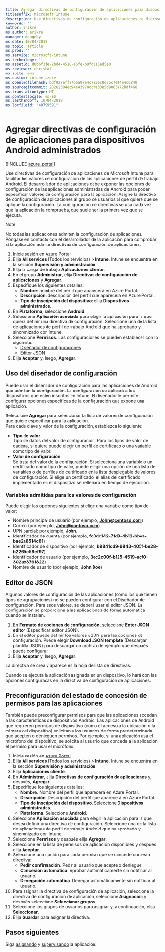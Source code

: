 ```yaml
---
title: Agregar directivas de configuración de aplicaciones para dispositivos Android administrados
titlesuffix: Microsoft Intune
description: Use directivas de configuración de aplicaciones de Microsoft Intune para facilitar los valores de configuración cuando los usuarios ejecutan una aplicación de perfil de trabajo Android.
keywords: ''
author: Erikre
ms.author: erikre
manager: dougeby
ms.date: 10/04/2018
ms.topic: article
ms.prod: ''
ms.service: microsoft-intune
ms.technology: ''
ms.assetid: d0b6f3fe-2bd4-4518-a6fe-b9fd115ed5e0
ms.reviewer: chrisbal
ms.suite: ems
ms.custom: intune-azure
ms.openlocfilehash: bdf927eff77b6a97e4c763ec0d75c7e44e4c6840
ms.sourcegitcommit: 28262384ec94e43970cc7a33e5d9063972bdf468
ms.translationtype: HT
ms.contentlocale: es-ES
ms.lasthandoff: 10/04/2018
ms.locfileid: "48799591"
---
```

# <a name="add-app-configuration-policies-for-managed-android-devices"></a>Agregar directivas de configuración de aplicaciones para dispositivos Android administrados

[!INCLUDE [azure_portal](./includes/azure_portal.md)]

Use directivas de configuración de aplicaciones de Microsoft Intune para facilitar los valores de configuración de las aplicaciones de perfil de trabajo Android. El desarrollador de aplicaciones debe exponer las opciones de configuración de las aplicaciones administradas de Android para poder especificar valores de configuración para la aplicación. Asigne la directiva de configuración de aplicaciones al grupo de usuarios al que quiere que se aplique la configuración.  La configuración de directivas se usa cada vez que la aplicación la comprueba, que suele ser la primera vez que se ejecuta.

> [!Note]  
> No todas las aplicaciones admiten la configuración de aplicaciones. Póngase en contacto con el desarrollador de la aplicación para comprobar si la aplicación admite directivas de configuración de aplicaciones.

1. Inicie sesión en [Azure Portal](https://portal.azure.com).
2. Elija **All services** (Todos los servicios)  > **Intune**. Intune se encuentra en la sección **Supervisión y administración**.
3. Elija la carga de trabajo **Aplicaciones cliente**.
4. En el grupo **Administrar**, elija **Directivas de configuración de aplicaciones** y **Agregar**.
5. Especifique los siguientes detalles:
    - **Nombre**: nombre del perfil que aparecerá en Azure Portal.
    - **Descripción**: descripción del perfil que aparecerá en Azure Portal.
    - **Tipo de inscripción del dispositivo**: elija **Dispositivos administrados**.
6. En **Plataforma**, seleccione **Android**.
7. Seleccione **Aplicación asociada** para elegir la aplicación para la que quiera definir una directiva de configuración. Seleccione una de la lista de aplicaciones de perfil de trabajo Android que ha aprobado y sincronizado con Intune.
8. Seleccione **Permisos**. Las configuraciones se pueden establecer con lo siguiente:
    - [Diseñador de configuraciones](#Use-the-configuration-designer)
    - [Editor JSON](#Enter-the-JSON-editor)
9. Elija **Aceptar** y, luego, **Agregar**.

## <a name="use-the-configuration-designer"></a>Uso del diseñador de configuración

Puede usar el diseñador de configuración para las aplicaciones de Android que admitan la configuración. La configuración se aplicará a los dispositivos que estén inscritos en Intune. El diseñador le permite configurar opciones específicas de la configuración que expone una aplicación.

Seleccione **Agregar** para seleccionar la lista de valores de configuración que quiere especificar para la aplicación.  
Para cada clave y valor de la configuración, establezca lo siguiente:

  - **Tipo de valor**  
    Tipo de datos del valor de configuración. Para los tipos de valor de cadena, si quiere puede elegir un perfil de certificado o una variable como tipo de valor.
  - **Valor de configuración**  
    Se trata del valor de la configuración. Si selecciona una variable o un certificado como tipo de valor, puede elegir una opción de una lista de variables o de perfiles de certificado en la lista desplegable de valores de configuración.  Si elige un certificado, el alias del certificado implementado en el dispositivo se rellenará en tiempo de ejecución.
    
### <a name="supported-variables-for-configuration-values"></a>Variables admitidas para los valores de configuración

Puede elegir las opciones siguientes si elige una variable como tipo de valor:
- Nombre principal de usuario (por ejemplo, **John@contoso.com**)
- Correo (por ejemplo, **John@contoso.com**)
- UPN parcial: por ejemplo, **John**.
- Identificador de cuenta (por ejemplo, **fc0dc142-71d8-4b12-bbea-bae2a8514c81**)
- Identificador de dispositivo (por ejemplo, **b9841cd9-9843-405f-be28-b2265c59ef97**)
- Identificador de usuario (por ejemplo, **3ec2c00f-b125-4519-acf0-302ac3761822**)
- Nombre de usuario (por ejemplo, **John Doe**)


## <a name="enter-the-json-editor"></a>Editor de JSON

Algunos valores de configuración de las aplicaciones (como los que tienen tipos de agrupaciones) no se pueden configurar con el Diseñador de configuración. Para esos valores, se deberá usar el editor JSON. La configuración se proporciona a las aplicaciones de forma automática cuando se instalan.

1. En **Formato de opciones de configuración**, seleccione **Enter JSON editor** (Especificar editor JSON).
2. En el editor puede definir los valores JSON para las opciones de configuración. Puede elegir **Download JSON template** (Descargar plantilla JSON) para descargar un archivo de ejemplo que después puede configurar.
3. Elija **Aceptar** y, luego, **Agregar**.

La directiva se crea y aparece en la hoja de lista de directivas.

Cuando se ejecuta la aplicación asignada en un dispositivo, lo hará con las opciones configuradas en la directiva de configuración de aplicaciones.

## <a name="preconfigure-the-permissions-grant-state-for-apps"></a>Preconfiguración del estado de concesión de permisos para las aplicaciones

También puede preconfigurar permisos para que las aplicaciones accedan a las características de dispositivos Android. Las aplicaciones de Android que requieren permisos de dispositivo (como el acceso a la ubicación o la cámara del dispositivo) solicitan a los usuarios de forma predeterminada que acepten o denieguen permisos. Por ejemplo, si una aplicación usa el micrófono del dispositivo, se solicita al usuario que conceda a la aplicación el permiso para usar el micrófono.

1. Inicie sesión en [Azure Portal](https://portal.azure.com).
2. Elija **All services** (Todos los servicios)  > **Intune**. Intune se encuentra en la sección **Supervisión y administración**.
3. Elija **Aplicaciones cliente**.
3. En **Administrar**, elija **Directivas de configuración de aplicaciones** y, después, **Agregar**.
4. Especifique los siguientes detalles:
    - **Nombre**. Nombre del perfil que aparecerá en Azure Portal.
    - **Descripción**. Descripción del perfil que aparecerá en Azure Portal.
    - **Tipo de inscripción del dispositivo**. Seleccione **Dispositivos administrados**.
    - **Plataforma**. Seleccione **Android**.
5. Seleccione **Aplicación asociada** para elegir la aplicación para la que desea definir una directiva de configuración. Seleccione una de la lista de aplicaciones de perfil de trabajo Android que ha aprobado y sincronizado con Intune.
6. Seleccione **Permisos** y después elija **Agregar**.
7. Seleccione en la lista de permisos de aplicación disponibles y después elija **Aceptar**.
8. Seleccione una opción para cada permiso que se concede con esta directiva:
    - **Pedir confirmación**. Pedir al usuario que acepte o deniegue
    - **Concesión automática**. Aprobar automáticamente sin notificar al usuario.
    - **Denegación automática**. Denegar automáticamente sin notificar al usuario.
9. Para asignar la directiva de configuración de aplicación, seleccione la directiva de configuración de aplicación, seleccione **Asignación** y después seleccione **Seleccionar grupos**.
10. Seleccione los grupos de usuarios para asignar y, a continuación, elija **Seleccionar**.
11. Elija **Guardar** para asignar la directiva.

## <a name="next-steps"></a>Pasos siguientes

Siga [asignando](apps-deploy.md) y [supervisando](apps-monitor.md) la aplicación.

